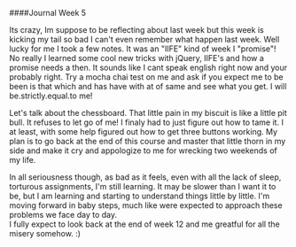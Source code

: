 ####Journal Week 5

  Its crazy, Im suppose to be reflecting about last week but this week is kicking my tail so bad I can't even remember what happen last week. Well lucky for me I took a few notes. It was an "IIFE" kind of week I "promise"! No really I learned some cool new tricks with jQuery, IIFE's and how a promise needs a then. It sounds like I cant speak english right now and your probably right. Try a mocha chai test on me and ask if you expect me to be been is that which and has have with at of same and see what you get. I will be.strictly.equal.to me!

 Let's talk about the chessboard. That little pain in my biscuit is like a little pit bull.  It refuses to let go of me! I finaly had to just figure out how to tame it. I at least, with some help figured out how to get three buttons working. My plan is to go back at the end of this course and master that little thorn in my side and make it cry and appologize to me for wrecking two weekends of my life. 
 
 In all seriousness though, as bad as it feels, even with all the lack of sleep, torturous assignments, I'm still learning. It may be slower than I want it to be, but I am learning and starting to understand things little by little. I'm moving forward in baby steps, much like were expected to approach these problems we face day to day.  
I fully expect to look back at the end of week 12 and me greatful for all the misery somehow. :)
